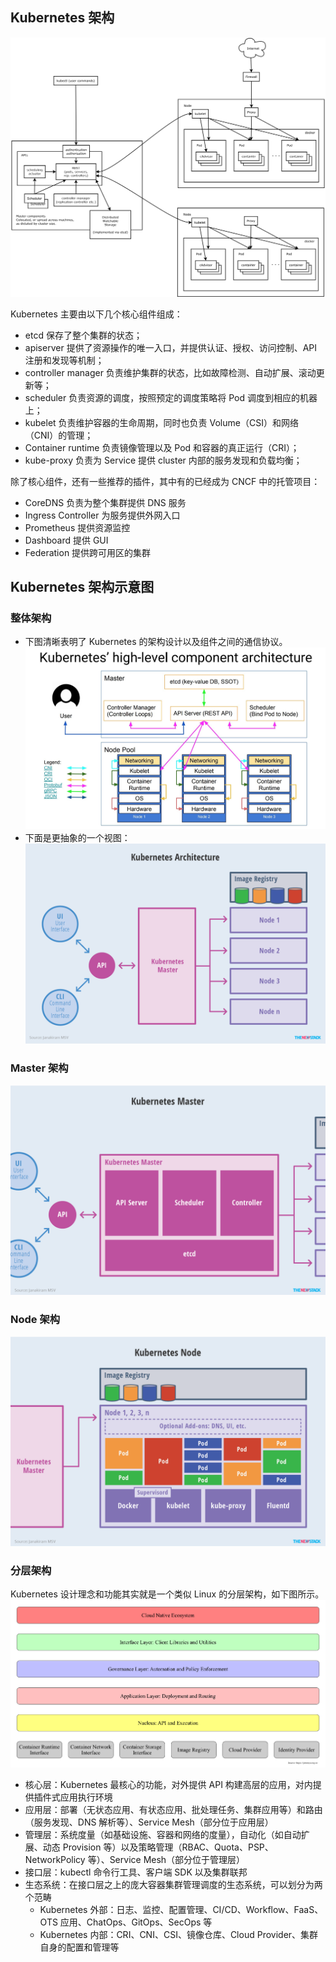## Kubernetes 架构
![architecture](https://github.com/com-wushuang/goBasic/blob/main/image/architecture.png)

Kubernetes 主要由以下几个核心组件组成：
- etcd 保存了整个集群的状态；
- apiserver 提供了资源操作的唯一入口，并提供认证、授权、访问控制、API 注册和发现等机制；
- controller manager 负责维护集群的状态，比如故障检测、自动扩展、滚动更新等；
- scheduler 负责资源的调度，按照预定的调度策略将 Pod 调度到相应的机器上；
- kubelet 负责维护容器的生命周期，同时也负责 Volume（CSI）和网络（CNI）的管理；
- Container runtime 负责镜像管理以及 Pod 和容器的真正运行（CRI）；
- kube-proxy 负责为 Service 提供 cluster 内部的服务发现和负载均衡；

除了核心组件，还有一些推荐的插件，其中有的已经成为 CNCF 中的托管项目：
- CoreDNS 负责为整个集群提供 DNS 服务
- Ingress Controller 为服务提供外网入口
- Prometheus 提供资源监控
- Dashboard 提供 GUI
- Federation 提供跨可用区的集群

## Kubernetes 架构示意图
### 整体架构
- 下图清晰表明了 Kubernetes 的架构设计以及组件之间的通信协议。
![kubernetes-high-level-component-archtecture](https://github.com/com-wushuang/goBasic/blob/main/image/kubernetes-high-level-component-archtecture.jpeg)
- 下面是更抽象的一个视图：
![kubernetes-whole-arch](https://github.com/com-wushuang/goBasic/blob/main/image/kubernetes-whole-arch.png)
### Master 架构
![kubernetes-master-arch](https://github.com/com-wushuang/goBasic/blob/main/image/kubernetes-master-arch.png)
### Node 架构
![kubernetes-node-arch](https://github.com/com-wushuang/goBasic/blob/main/image/kubernetes-node-arch.png)
### 分层架构
Kubernetes 设计理念和功能其实就是一个类似 Linux 的分层架构，如下图所示。
![kubernetes-layers-arch](https://github.com/com-wushuang/goBasic/blob/main/image/kubernetes-layers-arch.png)
- 核心层：Kubernetes 最核心的功能，对外提供 API 构建高层的应用，对内提供插件式应用执行环境
- 应用层：部署（无状态应用、有状态应用、批处理任务、集群应用等）和路由（服务发现、DNS 解析等）、Service Mesh（部分位于应用层）
- 管理层：系统度量（如基础设施、容器和网络的度量），自动化（如自动扩展、动态 Provision 等）以及策略管理（RBAC、Quota、PSP、NetworkPolicy 等）、Service Mesh（部分位于管理层）
- 接口层：kubectl 命令行工具、客户端 SDK 以及集群联邦
- 生态系统：在接口层之上的庞大容器集群管理调度的生态系统，可以划分为两个范畴
  - Kubernetes 外部：日志、监控、配置管理、CI/CD、Workflow、FaaS、OTS 应用、ChatOps、GitOps、SecOps 等
  - Kubernetes 内部：CRI、CNI、CSI、镜像仓库、Cloud Provider、集群自身的配置和管理等